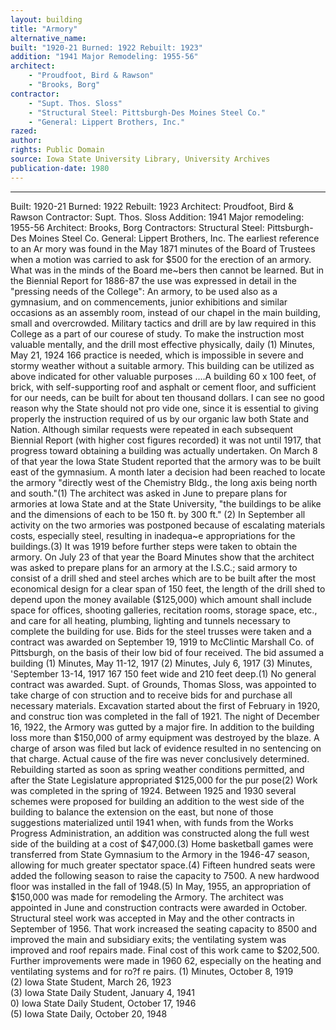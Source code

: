 ```yaml
---
layout: building
title: "Armory"
alternative_name: 
built: "1920-21 Burned: 1922 Rebuilt: 1923"
addition: "1941 Major Remodeling: 1955-56"
architect: 
    - "Proudfoot, Bird & Rawson"
    - "Brooks, Borg"
contractor: 
    - "Supt. Thos. Sloss"
    - "Structural Steel: Pittsburgh-Des Moines Steel Co."
    - "General: Lippert Brothers, Inc."
razed: 
author:
rights: Public Domain
source: Iowa State University Library, University Archives
publication-date: 1980 
---
```

---
Built: 1920-21 Burned: 1922 Rebuilt: 1923 Architect: Proudfoot, Bird & Rawson Contractor: Supt. Thos. Sloss Addition: 1941 Major remodeling: 1955-56 Architect: Brooks, Borg Contractors: Structural Steel: Pittsburgh-Des Moines Steel Co. 
General: Lippert Brothers, Inc. 
The earliest reference to an Ar mory was found in the May 1871 minutes of the Board of Trustees when a motion was carried to ask for $500 for the erection of an armory. What was in the minds of the Board me~bers then cannot be learned. But in the Biennial Report for 1886-87 the use was expressed in detail in the "pressing needs of the College": 
An armory, to be used also as a gymnasium, and on commencements, junior exhibitions and similar occasions as an assembly room, instead of our chapel in the main building, small and overcrowded. Military tactics and drill are by law required in this College as a part of our courese of study. To make the instruction most valuable mentally, and the drill most effective physically, daily 
(1) Minutes, May 21, 1924 
166 
practice is needed, which is impossible in severe and stormy weather without a suitable armory. This building can be utilized as above indicated for other valuable purposes ....A building 60 x 100 feet, of brick, with self-supporting roof and asphalt or cement floor, and sufficient for our needs, can be built for about ten thousand dollars. I can see no good reason why the State should not pro vide one, since it is essential to giving properly the instruction required of us by our organic law both State and Nation. 
Although similar requests were repeated in each subsequent Biennial Report (with higher cost figures recorded) it was not until 1917, that progress toward obtaining a building was actually undertaken. On March 8 of that year the Iowa State Student reported that the armory was to be built east of the gymnasium. A month later a decision had been reached to locate the armory "directly west of the Chemistry Bldg., the long axis being north and south."(1) The architect was asked in June to prepare plans for armories at Iowa State and at the State University, "the buildings to be alike and the dimensions of each to be 150 ft. by 300 ft." (2) In September all activity on the two armories was postponed because of escalating materials costs, especially steel, resulting in inadequa~e appropriations for the buildings.(3) 
It was 1919 before further steps were taken to obtain the armory. On July 23 of that year the Board Minutes show that the architect was asked to 
prepare plans for an armory at the I.S.C.; said armory to consist of a drill shed and steel arches which are to be built after the most economical design for a clear span of 150 feet, the length of the drill shed to depend upon the money available ($125,000) which amount shall include space for offices, shooting galleries, recitation rooms, storage space, etc., and care for all heating, plumbing, lighting and tunnels necessary to complete the building for use. 
Bids for the steel trusses were taken and a contract was awarded on September 19, 1919 to McClintic Marshall Co. of Pittsburgh, on the basis of their low bid of four received. The bid assumed a building 
(1) Minutes, May 11-12, 1917 
(2) Minutes, July 6, 1917 
(3) Minutes, 'September 13-14, 1917 
167 
150 feet wide and 210 feet deep.(1) No general contract was awarded. Supt. of Grounds, Thomas Sloss, was appointed to take charge of con struction and to receive bids for and purchase all necessary materials. Excavation started about the first of February in 1920, and construc tion was completed in the fall of 1921. 
The night of December 16, 1922, the Armory was gutted by a major fire. 
In addition to the building loss more than $150,000 of army equipment was destroyed by the blaze. A charge of arson was filed but lack of evidence resulted in no sentencing on that charge. Actual cause of the 
fire was never conclusively determined. 
Rebuilding started as soon as spring weather conditions permitted, and after the State Legislature appropriated $125,000 for the pur pose(2) Work was completed in the spring of 1924. 
Between 1925 and 1930 several schemes were proposed for building an addition to the west side of the building to balance the extension on the east, but none of those suggestions materialized until 1941 when, with funds from the Works Progress Administration, an addition was constructed along the full west side of the building at a cost of $47,000.(3) 
Home basketball games were transferred from State Gymnasium to the Armory in the 1946-47 season, allowing for much greater spectator 
space.(4) Fifteen hundred seats were added the following season to 
raise the capacity to 7500. A new hardwood floor was installed in 
the fall of 1948.(5) 
In May, 1955, an appropriation of $150,000 was made for remodeling the Armory. The architect was appointed in June and construction contracts were awarded in October. Structural steel work was accepted in May and the other contracts in September of 1956. That work increased the seating capacity to 8500 and improved the main and subsidiary exits; the ventilating system was improved and roof repairs made. Final cost of this work came to $202,500. Further improvements were made in 1960 62, especially on the heating and ventilating systems and for ro?f re pairs. 
(1)  Minutes,  October  8,  1919  
(2)  Iowa State Student, March 26,  1923  
(3)  Iowa State Daily Student, January 4,  1941  
0)  Iowa State Daily Student,  October 17,  1946  
(5)  Iowa State Daily,  October  20, 1948